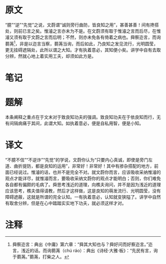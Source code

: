 # 原文
“臆”“逆”“先觉”之说，文蔚谓“诚则旁行曲防，皆良知之用”，甚善甚善！间有搀搭处，则前已言之矣。惟濬之言亦未为不是。在文蔚须有取于惟濬之言而后尽，在惟濬又须有取于文蔚之言而后明；不然，则亦未免各有倚着之病也。舜察迩言，而询蒭荛[^1]，非是以迩言当察，蒭荛当询，而后如此，乃良知之发见流行，光明圆莹，更无挂碍遮隔处，此所以谓之大知。才有执着意必，其知便小矣。讲学中自有去取分辨，然就心地上着实用工夫，却须如此方是。
# 笔记

# 题解
本条阐释之重点在于文末对于致良知功夫的强调。致良知功夫在于依良知而行，无有间隔病痛于其间，此谓大知。如执着意必，便是自私用智，便是小知。
# 译文
“不臆不信”“不逆诈”“先觉”的学说，文蔚你认为“只要内心真诚，即使是旁门左道、曲折提防，都是良知的运用”，非常好！非常好！其中有掺杂搭配的地方，前面已经说过。惟濬的话，也并不是完全不对。就文蔚你而言，应该吸收采纳惟濬的观点才能详尽，就惟濬而言，要吸收采纳文蔚你的观点才能明白；否则，你们难免各自都有偏颇的毛病了。舜思考浅近的道理，向樵夫询问，并不是因为浅近的道理应该思考，樵夫值得请教，然后才这样做，这是良知的萌发流行、光明圆莹，没有障碍遮蔽，这就是所谓的完全认知。一有执着意必，认知就变狭隘了。讲学中自然有取舍分辨，但是在心中踏踏实实地下功夫，就必须这样才对。
# 注释

[^1]: 舜察迩言：典出《中庸》第六章：“舜其大知也与？舜好问而好察迩言。”迩言，浅近的话。而询蒭荛（chú ráo）：典出《诗经·大雅·板》：“先民有言，询于蒭荛。”蒭荛，打柴之人。